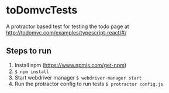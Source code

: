 # toDomvcTests
A protractor based test for testing the todo page at http://todomvc.com/examples/typescript-react/#/

## Steps to run
1. Install npm (https://www.npmjs.com/get-npm)
2. `$ npm install`
3. Start webdriver manager `$ webdriver-manager start`
4. Run the protractor config to run tests `$ protractor config.js`
